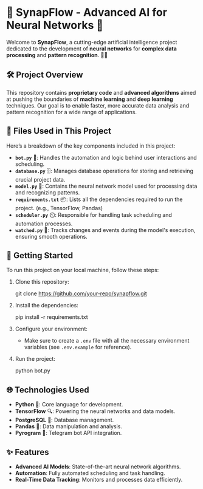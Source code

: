 # 🌟 **SynapFlow** - Advanced AI for Neural Networks 🌟

Welcome to **SynapFlow**, a cutting-edge artificial intelligence project dedicated to the development of **neural networks** for **complex data processing** and **pattern recognition**. 🧠✨

## 🛠️ **Project Overview**

This repository contains **proprietary code** and **advanced algorithms** aimed at pushing the boundaries of **machine learning** and **deep learning** techniques. Our goal is to enable faster, more accurate data analysis and pattern recognition for a wide range of applications.

## 📂 **Files Used in This Project**
Here’s a breakdown of the key components included in this project:

- **`bot.py`** 🤖: Handles the automation and logic behind user interactions and scheduling.
- **`database.py`** 🗄️: Manages database operations for storing and retrieving crucial project data.
- **`model.py`** 🧠: Contains the neural network model used for processing data and recognizing patterns.
- **`requirements.txt`** 📦: Lists all the dependencies required to run the project. (e.g., TensorFlow, Pandas)
- **`scheduler.py`** ⏲️: Responsible for handling task scheduling and automation processes.
- **`watched.py`** 👀: Tracks changes and events during the model's execution, ensuring smooth operations.

## 🚀 **Getting Started**
To run this project on your local machine, follow these steps:

1. Clone this repository:
   
   git clone https://github.com/your-repo/synapflow.git
   

2. Install the dependencies:
   
   pip install -r requirements.txt
   

3. Configure your environment:
   - Make sure to create a `.env` file with all the necessary environment variables (see `.env.example` for reference).
   
4. Run the project:
   
   python bot.py
  

## 🌐 **Technologies Used**
- **Python** 🐍: Core language for development.
- **TensorFlow** 🔍: Powering the neural networks and data models.
- **PostgreSQL** 🐘: Database management.
- **Pandas** 🐼: Data manipulation and analysis.
- **Pyrogram** 💬: Telegram bot API integration.

## ✨ **Features**
- **Advanced AI Models**: State-of-the-art neural network algorithms.
- **Automation**: Fully automated scheduling and task handling.
- **Real-Time Data Tracking**: Monitors and processes data efficiently.
